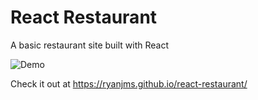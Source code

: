 # React Restaurant

A basic restaurant site built with React

![Demo](/relative/path/to/demo.png?raw=true)

Check it out at https://ryanjms.github.io/react-restaurant/
